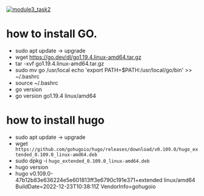 [![module3_task2](https://github.com/WilsonValer/holbertonschool-validation/actions/workflows/module3_task2.yml/badge.svg)](https://github.com/WilsonValer/holbertonschool-validation/actions/workflows/module3_task2.yml)

# how to install GO.
* sudo apt update -> upgrade
* wget https://go.dev/dl/go1.19.4.linux-amd64.tar.gz
* tar -xvf go1.19.4.linux-amd64.tar.gz
* sudo mv go /usr/local
echo 'export PATH=$PATH:/usr/local/go/bin' >> ~/.bashrc
* source ~/.bashrc
* go version
* go version go1.19.4 linux/amd64
# how to install hugo 
* sudo apt update -> upgrade
* wget ` https://github.com/gohugoio/hugo/releases/download/v0.109.0/hugo_extended_0.109.0_linux-amd64.deb`
* sudo dpkg -i `hugo_extended_0.109.0_linux-amd64.deb`
* hugo version
* hugo v0.109.0-47b12b83e636224e5e601813ff3e6790c191e371+extended linux/amd64 BuildDate=2022-12-23T10:38:11Z VendorInfo=gohugoio
